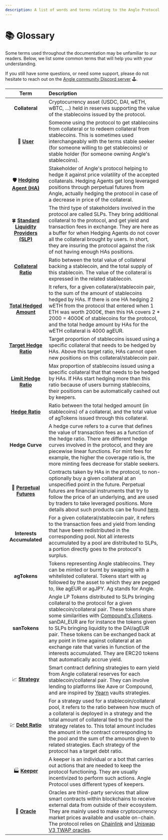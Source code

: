 ```yaml
---
description: A list of words and terms relating to the Angle Protocol
---
```


# 📚 Glossary

Some terms used throughout the documentation may be unfamiliar to our readers. Below, we list some common terms that will help you with your understanding.

If you still have some questions, or need some support, please do not hesitate to reach out on the [Angle community Discord server](https://discord.gg/67WSSZqBG6) 🕹️.

|                                                 Term                                                 | Description                                                                                                                                                                                                                                                                                                                                                                                                                                                                                                                       |
| :--------------------------------------------------------------------------------------------------: | :-------------------------------------------------------------------------------------------------------------------------------------------------------------------------------------------------------------------------------------------------------------------------------------------------------------------------------------------------------------------------------------------------------------------------------------------------------------------------------------------------------------------------------- |
|                                            **Collateral**                                            | Cryptocurrency asset \(USDC, DAI, wETH, wBTC, ...\) held in reserves supporting the value of the stablecoins issued by the protocol.                                                                                                                                                                                                                                                                                                                                                                                              |
|                               💱 [**User**](concepts/stable-seekers/)                                | Someone using the protocol to get stablecoins from collateral or to redeem collateral from stablecoins. This is sometimes used interchangeably with the terms stable seeker \(for someone willing to get stablecoins\) or stable holder \(for someone owning Angle's stablecoins\).                                                                                                                                                                                                                                               |
|                       🛡️ [**Hedging Agent \(HA\)**](concepts/hedging-agents/)                        | Stakeholder of Angle's protocol helping to hedge it against price volatility of the accepted collaterals. Hedging Agents get long leveraged positions through perpetual futures from Angle, actually hedging the protocol in case of a decrease in price of the collateral.                                                                                                                                                                                                                                                       |
|        🍀 [**Standard Liquidity Providers \(SLP\)**](concepts/standard-liquidity-providers/)         | The third type of stakeholders involved in the protocol are called SLPs. They bring additional collateral to the protocol, and get yield and transaction fees in exchange. They are here as a buffer for when Hedging Agents do not cover all the collateral brought by users. In short, they are insuring the protocol against the risk of not having enough HAs positions.                                                                                                                                                      |
|              [**Collateral Ratio**](https://docs.angle.money/concepts/collateral-ratio)              | Ratio between the total value of collateral backing a stablecoin, and the total supply of this stablecoin. The value of the collateral is expressed in the related stablecoin.                                                                                                                                                                                                                                                                                                                                                    |
|               [**Total Hedged Amount**](concepts/hedging-agents/#has-covered-amounts)                | It refers, for a given collateral/stablecoin pair, to the sum of the amount of stablecoins hedged by HAs. If there is one HA hedging 2 wETH from the protocol that entered when 1 ETH was worth 2000€, then this HA covers 2 \* 2000 = 4000€ of stablecoins for the protocol, and the total hedge amount by HAs for the wETH collateral is 4000 agEUR.                                                                                                                                                                            |
| [**Target Hedge Ratio**](concepts/hedging-agents/faq-ha.md#what-is-exactly-implied-by-hedging-ratio) | Target proportion of stablecoins issued using a specific collateral that needs to be hedged by HAs. Above this target ratio, HAs cannot open new positions on this collateral/stablecoin pair.                                                                                                                                                                                                                                                                                                                                    |
|                [**Limit Hedge Ratio**](concepts/hedging-agents/#has-covered-amounts)                 | Max proportion of stablecoins issued using a specific collateral that that needs to be hedged by HAs. If HAs start hedging more than this ratio because of users burning stablecoins, their positions can be automatically cashed out by keepers.                                                                                                                                                                                                                                                                                 |
|    [**Hedge Ratio**](concepts/hedging-agents/faq-ha.md#what-is-exactly-implied-by-hedging-ratio)     | Ratio between the total hedged amount (in stablecoins) of a collateral, and the total value of agTokens issued through this collateral.                                                                                                                                                                                                                                                                                                                                                                                           |
|                                           **Hedge Curve**                                            | A hedge curve refers to a curve that defines the value of transaction fees as a function of the hedge ratio. There are different hedge curves involved in the protocol, and they are piecewise linear functions. For mint fees for example, the higher the coverage ratio is, the more minting fees decrease for stable seekers.                                                                                                                                                                                                  |
|                🔮 [**Perpetual Futures**](concepts/hedging-agents/#perpetual-futures)                | Contracts taken by HAs in the protocol, to non-optionally buy a given collateral at an unspecified point in the future. Perpetual futures are financial instruments that try to follow the price of an underlying, and are used by traders to take leveraged positions. More details about such products can be found [here](https://academy.binance.com/en/articles/what-are-perpetual-futures-contracts).                                                                                                                       |
|                                      **Interests Accumulated**                                       | For a given collateral/stablecoin pair, it refers to the transaction fees and yield from lending that have been redistributed in the corresponding pool. Not all interests accumulated by a pool are distributed to SLPs, a portion directly goes to the protocol's surplus.                                                                                                                                                                                                                                                      |
|                                             **agTokens**                                             | Tokens representing Angle stablecoins. They can be minted or burnt by swapping with a whitelisted collateral. Tokens start with `ag` followed by the asset to which they are pegged to, like agEUR or agJPY. Ag stands for Angle.                                                                                                                                                                                                                                                                                                 |
|                                            **sanTokens**                                             | Angle LP Tokens distributed to SLPs bringing collateral to the protocol for a given stablecoin/collateral pair. These tokens share some similarities with [Compound's cTokens](https://compound.finance/docs/ctokens). sanDAI_EUR are for instance the tokens given to SLPs bringing liquidity to the DAI/agEUR pair. These tokens can be exchanged back at any point in time against collateral at an exchange rate that varies in function of the interests accumulated. They are ERC20 tokens that automatically accrue yield. |
|                                📈 [**Strategy**](concepts/lending.md)                                | Smart contract defining strategies to earn yield from Angle collateral reserves for each stablecoin/collateral pair. They can involve lending to platforms like Aave or Compound, and are inspired by [Yearn](https://docs.yearn.finance/resources/defi-glossary#yvault) vaults strategies.                                                                                                                                                                                                                                       |
|                         💹 [**Debt Ratio**](concepts/lending.md#debt-ratio)                          | For a strategy used for a stablecoin/collateral pool, it refers to the ratio between how much of a collateral is deployed in a strategy and the total amount of collateral tied to the pool the strategy relates to. This total amount includes the amount in the contract corresponding to the pool and the sum of the amounts given to related strategies. Each strategy of the protocol has a target debt ratio.                                                                                                               |
|                                 🏭 [**Keeper**](concepts/keepers.md)                                 | A keeper is an individual or a bot that carries out actions that are needed to keep the protocol functioning. They are usually incentivized to perform such actions. Angle Protocol uses different types of keepers.                                                                                                                                                                                                                                                                                                              |
|                                 🔱 [**Oracle**](concepts/oracles.md)                                 | Oracles are third-party services that allow smart contracts within blockchains to receive external data from outside of their ecosystem. They are mainly used to make cryptocurrency market prices available and usable on-chain. The protocol relies on [Chainlink](https://chain.link) and [Uniswap V3 TWAP oracles](https://uniswap.org/blog/uniswap-v3/).                                                                                                                                                                     |
